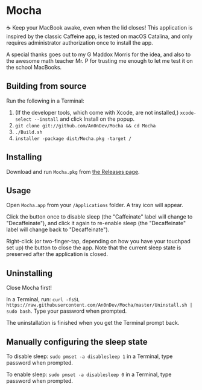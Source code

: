 # Mocha
:coffee: Keep your MacBook awake, even when the lid closes! This application is inspired by the classic Caffeine app, is tested on macOS Catalina, and only requires administrator authorization once to install the app.

A special thanks goes out to my G Maddox Morris for the idea, and also to the awesome math teacher Mr. P for trusting me enough to let me test it on the school MacBooks.

## Building from source
Run the following in a Terminal:
1. (If the developer tools, which come with Xcode, are not installed,) `xcode-select --install` and click Install on the popup.
2. `git clone git://github.com/An0nDev/Mocha && cd Mocha`
3. `./Build.sh`
4. `installer -package dist/Mocha.pkg -target /`

## Installing
Download and run `Mocha.pkg` from [the Releases page](https://github.com/An0nDev/Mocha/releases).

## Usage
Open `Mocha.app` from your `/Applications` folder. A tray icon will appear.

Click the button once to disable sleep (the "Caffeinate" label will change to "Decaffeinate"), and click it again to re-enable sleep (the "Decaffeinate" label will change back to "Decaffeinate").

Right-click (or two-finger-tap, depending on how you have your touchpad set up) the button to close the app. Note that the current sleep state is preserved after the application is closed.

## Uninstalling
Close Mocha first!

In a Terminal, run: `curl -fsSL https://raw.githubusercontent.com/An0nDev/Mocha/master/Uninstall.sh | sudo bash`.
Type your password when prompted.

The uninstallation is finished when you get the Terminal prompt back.

## Manually configuring the sleep state
To disable sleep: `sudo pmset -a disablesleep 1` in a Terminal, type password when prompted.

To enable sleep: `sudo pmset -a disablesleep 0` in a Terminal, type password when prompted.
